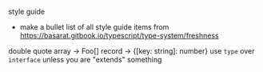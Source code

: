 style guide
* make a bullet list of all style guide items from
https://basarat.gitbook.io/typescript/type-system/freshness


double quote
array -> Foo[]
record -> {[key: string]: number}
use `type` over `interface` unless you are "extends" something
